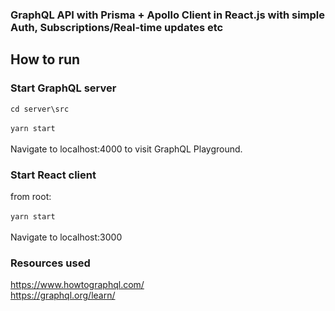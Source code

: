 ### GraphQL API with Prisma + Apollo Client in React.js with simple Auth, Subscriptions/Real-time updates etc


## How to run
### Start GraphQL server
`cd server\src`<br /><br />
`yarn start`<br /><br />
Navigate to localhost:4000 to visit GraphQL Playground.

### Start React client
from root:<br /><br />
`yarn start`<br /><br />
Navigate to localhost:3000<br />

### Resources used
https://www.howtographql.com/<br />
https://graphql.org/learn/

